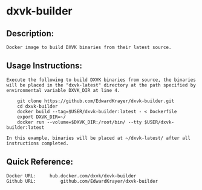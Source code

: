 # dxvk-builder

## Description:

	Docker image to build DXVK binaries from their latest source.

## Usage Instructions:

	Execute the following to build DXVK binaries from source, the binaries will be placed in the "dxvk-latest" directory at the path specified by environmental variable DXVK_DIR at line 4.

		git clone https://github.com/EdwardKrayer/dxvk-builder.git
		cd dxvk-builder
		docker build --tag=$USER/dxvk-builder:latest - < Dockerfile
		export DXVK_DIR=~/
		docker run --volume=$DXVK_DIR:/root/bin/ --tty $USER/dxvk-builder:latest

	In this example, binaries will be placed at ~/dxvk-latest/ after all instructions completed.

## Quick Reference:

	Docker URL:		hub.docker.com/dxvk/dxvk-builder
	Github URL:			github.com/EdwardKrayer/dxvk-builder
